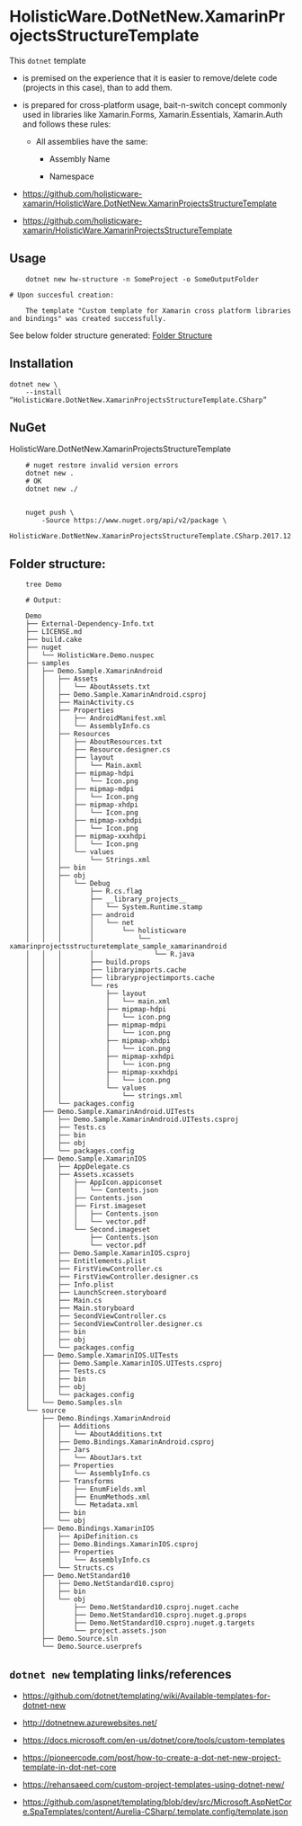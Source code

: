 # HolisticWare.DotNetNew.XamarinProjectsStructureTemplate

This `dotnet` template 

*   is premised on the experience that it is easier to remove/delete code (projects in this case), 
    than to add them.

*   is prepared for cross-platform usage, bait-n-switch concept commonly used in libraries like 
    Xamarin.Forms, Xamarin.Essentials, Xamarin.Auth and follows these rules:

    *   All assemblies have the same:

        *   Assembly Name
        
        *   Namespace

*   https://github.com/holisticware-xamarin/HolisticWare.DotNetNew.XamarinProjectsStructureTemplate

*   https://github.com/holisticware-xamarin/HolisticWare.XamarinProjectsStructureTemplate


## Usage

```
    dotnet new hw-structure -n SomeProject -o SomeOutputFolder

# Upon succesful creation:

    The template "Custom template for Xamarin cross platform libraries and bindings" was created successfully.
```

See below folder structure generated: [Folder Structure](#folder-structure)

## Installation

    dotnet new \
        --install “HolisticWare.DotNetNew.XamarinProjectsStructureTemplate.CSharp”


## NuGet

HolisticWare.DotNetNew.XamarinProjectsStructureTemplate

```
    # nuget restore invalid version errors
    dotnet new .
    # OK
    dotnet new ./
    
```

```
    nuget push \
        -Source https://www.nuget.org/api/v2/package \
        HolisticWare.DotNetNew.XamarinProjectsStructureTemplate.CSharp.2017.12.2.2.nupkg
```



## Folder structure:


```
    tree Demo

    # Output:
    
    Demo
    ├── External-Dependency-Info.txt
    ├── LICENSE.md
    ├── build.cake
    ├── nuget
    │   └── HolisticWare.Demo.nuspec
    ├── samples
    │   ├── Demo.Sample.XamarinAndroid
    │   │   ├── Assets
    │   │   │   └── AboutAssets.txt
    │   │   ├── Demo.Sample.XamarinAndroid.csproj
    │   │   ├── MainActivity.cs
    │   │   ├── Properties
    │   │   │   ├── AndroidManifest.xml
    │   │   │   └── AssemblyInfo.cs
    │   │   ├── Resources
    │   │   │   ├── AboutResources.txt
    │   │   │   ├── Resource.designer.cs
    │   │   │   ├── layout
    │   │   │   │   └── Main.axml
    │   │   │   ├── mipmap-hdpi
    │   │   │   │   └── Icon.png
    │   │   │   ├── mipmap-mdpi
    │   │   │   │   └── Icon.png
    │   │   │   ├── mipmap-xhdpi
    │   │   │   │   └── Icon.png
    │   │   │   ├── mipmap-xxhdpi
    │   │   │   │   └── Icon.png
    │   │   │   ├── mipmap-xxxhdpi
    │   │   │   │   └── Icon.png
    │   │   │   └── values
    │   │   │       └── Strings.xml
    │   │   ├── bin
    │   │   ├── obj
    │   │   │   └── Debug
    │   │   │       ├── R.cs.flag
    │   │   │       ├── __library_projects__
    │   │   │       │   └── System.Runtime.stamp
    │   │   │       ├── android
    │   │   │       │   └── net
    │   │   │       │       └── holisticware
    │   │   │       │           └── xamarinprojectsstructuretemplate_sample_xamarinandroid
    │   │   │       │               └── R.java
    │   │   │       ├── build.props
    │   │   │       ├── libraryimports.cache
    │   │   │       ├── libraryprojectimports.cache
    │   │   │       └── res
    │   │   │           ├── layout
    │   │   │           │   └── main.xml
    │   │   │           ├── mipmap-hdpi
    │   │   │           │   └── icon.png
    │   │   │           ├── mipmap-mdpi
    │   │   │           │   └── icon.png
    │   │   │           ├── mipmap-xhdpi
    │   │   │           │   └── icon.png
    │   │   │           ├── mipmap-xxhdpi
    │   │   │           │   └── icon.png
    │   │   │           ├── mipmap-xxxhdpi
    │   │   │           │   └── icon.png
    │   │   │           └── values
    │   │   │               └── strings.xml
    │   │   └── packages.config
    │   ├── Demo.Sample.XamarinAndroid.UITests
    │   │   ├── Demo.Sample.XamarinAndroid.UITests.csproj
    │   │   ├── Tests.cs
    │   │   ├── bin
    │   │   ├── obj
    │   │   └── packages.config
    │   ├── Demo.Sample.XamarinIOS
    │   │   ├── AppDelegate.cs
    │   │   ├── Assets.xcassets
    │   │   │   ├── AppIcon.appiconset
    │   │   │   │   └── Contents.json
    │   │   │   ├── Contents.json
    │   │   │   ├── First.imageset
    │   │   │   │   ├── Contents.json
    │   │   │   │   └── vector.pdf
    │   │   │   └── Second.imageset
    │   │   │       ├── Contents.json
    │   │   │       └── vector.pdf
    │   │   ├── Demo.Sample.XamarinIOS.csproj
    │   │   ├── Entitlements.plist
    │   │   ├── FirstViewController.cs
    │   │   ├── FirstViewController.designer.cs
    │   │   ├── Info.plist
    │   │   ├── LaunchScreen.storyboard
    │   │   ├── Main.cs
    │   │   ├── Main.storyboard
    │   │   ├── SecondViewController.cs
    │   │   ├── SecondViewController.designer.cs
    │   │   ├── bin
    │   │   ├── obj
    │   │   └── packages.config
    │   ├── Demo.Sample.XamarinIOS.UITests
    │   │   ├── Demo.Sample.XamarinIOS.UITests.csproj
    │   │   ├── Tests.cs
    │   │   ├── bin
    │   │   ├── obj
    │   │   └── packages.config
    │   └── Demo.Samples.sln
    └── source
        ├── Demo.Bindings.XamarinAndroid
        │   ├── Additions
        │   │   └── AboutAdditions.txt
        │   ├── Demo.Bindings.XamarinAndroid.csproj
        │   ├── Jars
        │   │   └── AboutJars.txt
        │   ├── Properties
        │   │   └── AssemblyInfo.cs
        │   ├── Transforms
        │   │   ├── EnumFields.xml
        │   │   ├── EnumMethods.xml
        │   │   └── Metadata.xml
        │   ├── bin
        │   └── obj
        ├── Demo.Bindings.XamarinIOS
        │   ├── ApiDefinition.cs
        │   ├── Demo.Bindings.XamarinIOS.csproj
        │   ├── Properties
        │   │   └── AssemblyInfo.cs
        │   └── Structs.cs
        ├── Demo.NetStandard10
        │   ├── Demo.NetStandard10.csproj
        │   ├── bin
        │   └── obj
        │       ├── Demo.NetStandard10.csproj.nuget.cache
        │       ├── Demo.NetStandard10.csproj.nuget.g.props
        │       ├── Demo.NetStandard10.csproj.nuget.g.targets
        │       └── project.assets.json
        ├── Demo.Source.sln
        └── Demo.Source.userprefs
```


## `dotnet new` templating links/references

*   https://github.com/dotnet/templating/wiki/Available-templates-for-dotnet-new

*   http://dotnetnew.azurewebsites.net/

*   https://docs.microsoft.com/en-us/dotnet/core/tools/custom-templates

*   https://pioneercode.com/post/how-to-create-a-dot-net-new-project-template-in-dot-net-core

*   https://rehansaeed.com/custom-project-templates-using-dotnet-new/

*   https://github.com/aspnet/templating/blob/dev/src/Microsoft.AspNetCore.SpaTemplates/content/Aurelia-CSharp/.template.config/template.json
